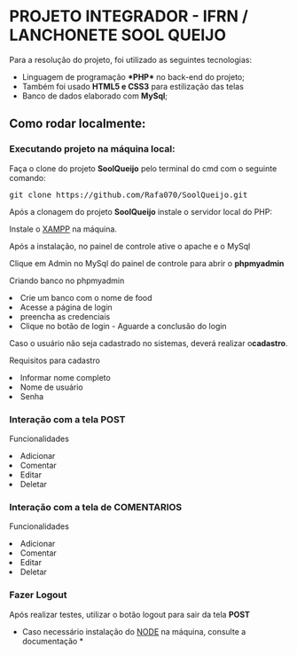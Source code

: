 <h1>PROJETO INTEGRADOR - IFRN / LANCHONETE SOOL QUEIJO</h1>
<p>Para a resolução do projeto, foi utilizado as seguintes tecnologias:

<ul>
    <li>Linguagem de programação <strong>*PHP*</strong> no back-end do projeto;</li>
    <li>Também foi usado <strong>HTML5 e CSS3</strong> para estilização das telas</li>
    <li>Banco de dados elaborado com <strong>MySql</strong>;</li>
</ul>

<h2>Como rodar localmente:</h2>

<h3>Executando projeto na máquina local:</h3>
<p>Faça o clone do projeto <strong>SoolQueijo</strong> pelo terminal do cmd com o seguinte comando:</p>

<pre>git clone https://github.com/Rafa070/SoolQueijo.git</pre>

<p>Após a clonagem do projeto <strong>SoolQueijo</strong> instale o servidor local do PHP:</p>

Instale o <a href="https://www.apachefriends.org/pt_br/download.html" target="_blank">XAMPP</a> na máquina.


Após a instalação, no painel de controle ative o apache e o MySql

Clique em Admin no MySql do painel de controle para abrir o <strong>phpmyadmin</strong>

<p>Criando banco no phpmyadmin</p>

<li>Crie um banco com o nome de food</li>

<li>Acesse a página de login</i>

<li>preencha as credenciais</i>

<li>Clique no botão de login - Aguarde a conclusão do login</li>

Caso o usuário não seja cadastrado no sistemas, deverá realizar o<strong>cadastro</strong>.

<p>Requisitos para cadastro</p>

<li>Informar nome completo</i>

<li>Nome de usuário</i>

<li>Senha</i>

<h3>Interação com a tela <strong>POST</strong></h3>
<p> Funcionalidades </p>

<li>Adicionar</i>

<li>Comentar</i>

<li>Editar</i>

<li>Deletar</i>

<h3>Interação com a tela de <strong>COMENTARIOS</strong></h3>
<p>Funcionalidades</p>

<li>Adicionar</i>

<li>Comentar</i>

<li>Editar</i>

<li>Deletar</i>

<h3>Fazer Logout</h3>

<p>Após realizar testes, utilizar o botão logout para sair da tela <strong>POST</strong></p>

* Caso necessário instalação do <a href="https://nodejs.org/en/docs/" target="_blank">NODE</a> na máquina, consulte a documentação *